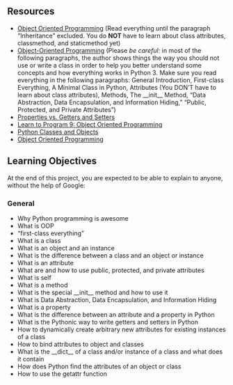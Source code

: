 <h2>Resources</h2>
<ul>
  <li>
    <a href="https://docs.python.org/3/tutorial/classes.html">Object Oriented Programming</a>
    (Read everything until the paragraph “Inheritance” excluded. You do <strong>NOT</strong> have to learn about class attributes, classmethod, and staticmethod yet)
  </li>
  <li>
    <a href="https://realpython.com/python3-object-oriented-programming/">Object-Oriented Programming</a>
    (Please <em>be careful</em>: in most of the following paragraphs, the author shows things the way you should not use or write a class in order to help you better understand some concepts and how everything works in Python 3. Make sure you read everything in the following paragraphs: General Introduction, First-class Everything, A Minimal Class in Python, Attributes (You DON’T have to learn about class attributes), Methods, The __init__ Method, “Data Abstraction, Data Encapsulation, and Information Hiding,” “Public, Protected, and Private Attributes”)
  </li>
  <li>
    <a href="https://docs.python.org/3/library/functions.html#property">Properties vs. Getters and Setters</a>
  </li>
  <li>
    <a href="https://www.youtube.com/watch?v=ZDa-Z5JzLYM">Learn to Program 9: Object Oriented Programming</a>
  </li>
  <li>
    <a href="https://www.programiz.com/python-programming/class">Python Classes and Objects</a>
  </li>
  <li>
    <a href="https://en.wikipedia.org/wiki/Object-oriented_programming">Object Oriented Programming</a>
  </li>
</ul>

<h2>Learning Objectives</h2>
<p>At the end of this project, you are expected to be able to explain to anyone, without the help of Google:</p>

<h3>General</h3>
<ul>
  <li>Why Python programming is awesome</li>
  <li>What is OOP</li>
  <li>“first-class everything”</li>
  <li>What is a class</li>
  <li>What is an object and an instance</li>
  <li>What is the difference between a class and an object or instance</li>
  <li>What is an attribute</li>
  <li>What are and how to use public, protected, and private attributes</li>
  <li>What is self</li>
  <li>What is a method</li>
  <li>What is the special __init__ method and how to use it</li>
  <li>What is Data Abstraction, Data Encapsulation, and Information Hiding</li>
  <li>What is a property</li>
  <li>What is the difference between an attribute and a property in Python</li>
  <li>What is the Pythonic way to write getters and setters in Python</li>
  <li>How to dynamically create arbitrary new attributes for existing instances of a class</li>
  <li>How to bind attributes to object and classes</li>
  <li>What is the __dict__ of a class and/or instance of a class and what does it contain</li>
  <li>How does Python find the attributes of an object or class</li>
  <li>How to use the getattr function</li>
</ul>
